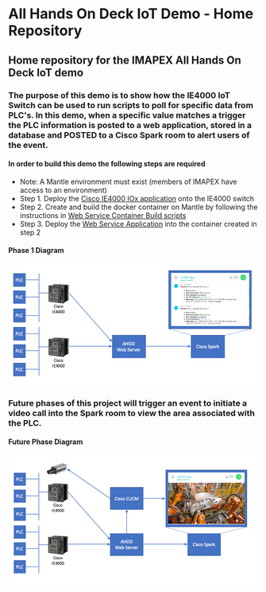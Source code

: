 # All Hands On Deck IoT Demo - Home Repository
## Home repository for the IMAPEX All Hands On Deck IoT demo

### The purpose of this demo is to show how the IE4000 IoT Switch can be used to run scripts to poll for specific data from PLC's. In this demo, when a specific value matches a trigger the PLC information is posted to a web application, stored in a database and POSTED to a Cisco Spark room to alert users of the event.

#### In order to build this demo the following steps are required
* Note: A Mantle environment must exist (members of IMAPEX have access to an environment)
* Step 1. Deploy the [Cisco IE4000 IOx application](https://github.com/imapex/ahod_PLC_IOX) onto the IE4000 switch
* Step 2. Create and build the docker container on Mantle by following the instructions in [Web Service Container Build scripts](https://github.com/imapex/ahod_websvc)
* Step 3. Deploy the [Web Service Application](https://github.com/imapex/ahod_webapp) into the container created in step 2


#### Phase 1 Diagram

![Diagram](images/AHOD_Overview-Phase1.png) 

### Future phases of this project will trigger an event to initiate a video call into the Spark room to view the area associated with the PLC.

#### Future Phase Diagram

![Diagram](images/AHOD_Overview-Phase-2.png) 
